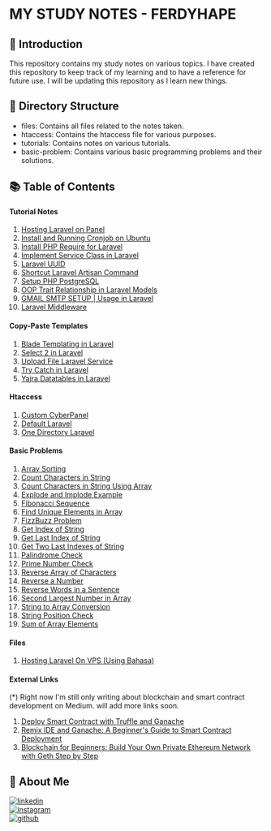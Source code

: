 # MY STUDY NOTES - FERDYHAPE

## :wave: Introduction

This repository contains my study notes on various topics. I have created this repository to keep track of my learning and to have a reference for future use. I will be updating this repository as I learn new things.

## :open_file_folder: Directory Structure

- files: Contains all files related to the notes taken.
- htaccess: Contains the htaccess file for various purposes.
- tutorials: Contains notes on various tutorials.
- basic-problem: Contains various basic programming problems and their solutions.

## :books: Table of Contents

#### Tutorial Notes

1. [Hosting Laravel on Panel](tutorials/hosting-laravel-panel.md)
2. [Install and Running Cronjob on Ubuntu](tutorials/install-and-running-cronjob-ubuntu.md)
3. [Install PHP Require for Laravel](tutorials/install-php-require-for-laravel-ubuntu.md)
4. [Implement Service Class in Laravel](tutorials/implement-service-class-laravel.md)
5. [Laravel UUID](tutorials/uuid-laravel.md)
6. [Shortcut Laravel Artisan Command](tutorials/shortcut-laravel-artisan.md)
7. [Setup PHP PostgreSQL](tutorials/setup-php-postgresql.md)
8. [OOP Trait Relationship in Laravel Models](tutorials/oop-trait-relationship.md)
9. [GMAIL SMTP SETUP | Usage in Laravel](tutorials/gmail-smtp-setup-laravel.md)
10. [Laravel Middleware](tutorials/middleware-laravel.md)

#### Copy-Paste Templates

1. [Blade Templating in Laravel](copy-paste-template/blade-templating-laravel.md)
2. [Select 2 in Laravel](copy-paste-template/select2-laravel.md)
3. [Upload File Laravel Service](copy-paste-template/upload-file-laravel.md)
4. [Try Catch in Laravel](copy-paste-template/try-catch-laravel.md)
5. [Yajra Datatables in Laravel](copy-paste-template/yajra-datatable-laravel.md)

#### Htaccess

1. [Custom CyberPanel](htaccess/custom-cyberpanel.md)
2. [Default Laravel](htaccess/default-laravel.md)
3. [One Directory Laravel](htaccess/one-dir-laravel.md)

#### Basic Problems

1. [Array Sorting](basic-problem/array-sorting.php)
2. [Count Characters in String](basic-problem/count-char-string.php)
3. [Count Characters in String Using Array](basic-problem/count-char-string-using-array.php)
4. [Explode and Implode Example](basic-problem/explode-implode-example.php)
5. [Fibonacci Sequence](basic-problem/fibonacci.php)
6. [Find Unique Elements in Array](basic-problem/find-uniqe-array.php)
7. [FizzBuzz Problem](basic-problem/fizzbuzz.php)
8. [Get Index of String](basic-problem/get-index-string.php)
9. [Get Last Index of String](basic-problem/get-last-index--string.php)
10. [Get Two Last Indexes of String](basic-problem/get-two-last-index-string.php)
11. [Palindrome Check](basic-problem/palindrome.php)
12. [Prime Number Check](basic-problem/prime-number.php)
13. [Reverse Array of Characters](basic-problem/reverse-array-char.php)
14. [Reverse a Number](basic-problem/reverse-number.php)
15. [Reverse Words in a Sentence](basic-problem/reverse-words-sentence.php)
16. [Second Largest Number in Array](basic-problem/second-largest-number.php)
17. [String to Array Conversion](basic-problem/string-to-array.php)
18. [String Position Check](basic-problem/strpos.php)
19. [Sum of Array Elements](basic-problem/sum-array.php)

#### Files

1. [Hosting Laravel On VPS (Using Bahasa)](files/hosting-on-vps-bahasa.docx)

#### External Links

(\*) Right now I'm still only writing about blockchain and smart contract development on Medium. will add more links soon.

1. [Deploy Smart Contract with Truffle and Ganache](https://medium.com/@ferdyhape/deploy-smart-contract-with-truffle-and-ganache-d0a3af492de9)
2. [Remix IDE and Ganache: A Beginner's Guide to Smart Contract Deployment](https://medium.com/@ferdyhape/remix-ide-and-ganache-a-beginners-guide-to-smart-contract-deployment-b0df68c48ae6)
3. [Blockchain for Beginners: Build Your Own Private Ethereum Network with Geth Step by Step](https://medium.com/@ferdyhape/blockchain-for-beginners-build-your-own-private-ethereum-network-with-geth-step-by-step-311342370fec)

## :man: About Me

[![linkedin](https://img.shields.io/badge/linkedin-0A66C2?style=for-the-badge&logo=linkedin&logoColor=white)](https://www.linkedin.com/in/ferdy-hahan-pradana)  
[![instagram](https://img.shields.io/badge/instagram-833AB4?style=for-the-badge&logo=instagram&logoColor=white)](https://instagram.com/ferdyhape)  
[![github](https://img.shields.io/badge/github-333?style=for-the-badge&logo=github&logoColor=white)](https://github.com/ferdyhape)
